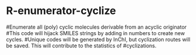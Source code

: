 # R-enumerator-cyclize
#Enumerate all (poly) cyclic molecules derivable from an acyclic originator
#This code will hijack SMILES strings by adding in numbers to create new cycles.
#Unique codes will be generated by InChI, but cyclization routes will be saved. This will contribute to the statistics of 
#cyclizations.
